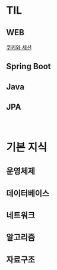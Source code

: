 # TIL
## WEB 
[쿠키와 세션](https://github.com/hwang11/TIL/blob/master/WEB/%EC%BF%A0%ED%82%A4%EC%99%80%EC%84%B8%EC%85%98.md) 

## Spring Boot 

## Java 
## JPA
<br>

# 기본 지식
## 운영체제
## 데이터베이스
## 네트워크
## 알고리즘
## 자료구조 
